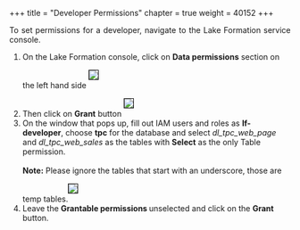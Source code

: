 +++
title = "Developer Permissions"
chapter = true
weight = 40152
+++

<div style="text-align: justify">
  To set permissions for a developer, navigate to the Lake Formation service console.
  <div style="text-align: left">
    <ol>
      <li>On the Lake Formation console, click on <b>Data permissions</b> section on the left hand side <img src="/images/DataPermissions.png" style="margin:15px 0px; border:1px solid black"/>
      </li>
      <li>Then click on <b>Grant</b> button <img src="/images/DataPermissions-Grant.png" style="margin:15px 0px; border:1px solid black"/>
      </li>
      <li>On the window that pops up, fill out IAM users and roles as <b>lf-developer</b>, choose <b>tpc</b> for the database and select <i>dl_tpc_web_page</i> and <i>dl_tpc_web_sales</i> as the tables with <b>Select</b> as the only Table permission.<br/>
        <br/><b>Note:</b> Please ignore the tables that start with an underscore, those are temp tables.<img src="/images/developer-perms.png" style="margin:15px 0px; border:1px solid black"/></li>
      <li>Leave the <b> Grantable permissions </b> unselected and click on the <b>Grant</b> button.</li>
    </ol>
  </div>
</div>
